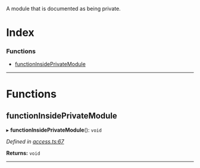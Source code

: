 

A module that is documented as being private.

# Index

### Functions

* [functionInsidePrivateModule](_access_.privatemodule.md#functioninsideprivatemodule)

---

# Functions

<a id="functioninsideprivatemodule"></a>

##  functionInsidePrivateModule

▸ **functionInsidePrivateModule**(): `void`

*Defined in [access.ts:67](https://github.com/bigcommerce/typedoc-plugin-markdown/blob/master/test/src/access.ts#L67)*

**Returns:** `void`

___

